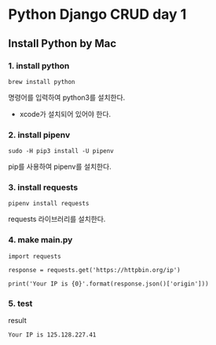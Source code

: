 # Python Django CRUD day 1

## Install Python by Mac


### 1. install python
```
brew install python
```
명령어를 입력하여 python3를 설치한다.
* xcode가 설치되어 있어야 한다.

### 2. install pipenv
```
sudo -H pip3 install -U pipenv
```
pip를 사용하여 pipenv를 설치한다.

### 3. install requests
```
pipenv install requests
```
requests 라이브러리를 설치한다.

### 4. make main.py
```
import requests

response = requests.get('https://httpbin.org/ip')

print('Your IP is {0}'.format(response.json()['origin']))
```

### 5. test
result
```
Your IP is 125.128.227.41
```